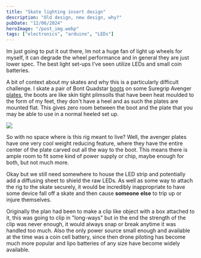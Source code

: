 ```yaml
---
title: "Skate lighting insert design"
description: "Old design, new design, why?"
pubDate: "12/06/2024"
heroImage: "/post_img.webp"
tags: ["electronics", "arduino", "LEDs"]
---
```

Im just going to put it out there, Im not a huge fan of light up wheels for myself, it can degrade the wheel performance
and in general they are just lower spec. The best light set-ups I've seen utilize LEDs and small coin batteries.

A bit of context about my skates and why this is a particularly difficult challenge. I skate a pair of Bont Quadstar
[boots](https://europe.bont.com/collections/roller-derby-skates/products/quadstar-carbon-roller-derby-skates?variant=46913449001302) on 
some Suregrip Avenger [plates](https://www.olisskateshop.co.uk/Sure-Grip-White-Avenger-Magnesium-Plate), the boots are like
skin tight plimsolls that have been heat moulded to the form of my feet, they 
don't have a heel and as such the plates are mounted flat. This gives zero room between the boot and the plate that you
may be able to use in a normal heeled set up.

![](/bont_skates.webp)

So with no space where is this rig meant to live? Well, the avenger plates have one very cool weight reducing feature,
where they have the entire center of the plate carved out all the way to the boot. This means there is ample room to fit
some kind of power supply or chip, maybe enough for both, but not much more.

Okay but we still need somewhere to house the LED strip and potentially add a diffusing sheet to shield the raw LEDs.
As well as some way to attach the rig to the skate securely, it would be incredibly inappropriate to have some device
fall off a skate and then cause **someone** **else** to trip up or injure themselves.

Originally the plan had been to make a clip like object with a box attached to it, this was going to clip in "long-ways"
but in the end the strength of the clip was never enough, it would always snap or break anytime it was handled too much.
Also the only power source small enough and available at the time was a coin cell battery, since then drone piloting has
become much more popular and lipo batteries of any size have become widely available.